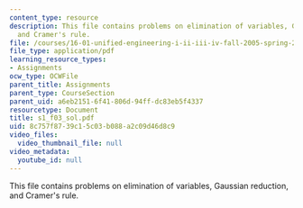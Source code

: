 ```yaml
---
content_type: resource
description: This file contains problems on elimination of variables, Gaussian reduction,
  and Cramer's rule.
file: /courses/16-01-unified-engineering-i-ii-iii-iv-fall-2005-spring-2006/8c757f8739c15c03b088a2c09d46d8c9_s1_f03_sol.pdf
file_type: application/pdf
learning_resource_types:
- Assignments
ocw_type: OCWFile
parent_title: Assignments
parent_type: CourseSection
parent_uid: a6eb2151-6f41-806d-94ff-dc83eb5f4337
resourcetype: Document
title: s1_f03_sol.pdf
uid: 8c757f87-39c1-5c03-b088-a2c09d46d8c9
video_files:
  video_thumbnail_file: null
video_metadata:
  youtube_id: null
---
```

This file contains problems on elimination of variables, Gaussian reduction, and Cramer's rule.

